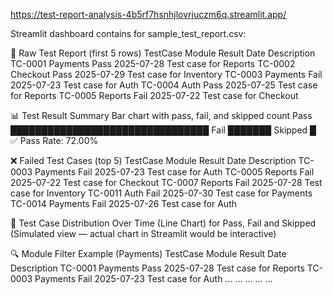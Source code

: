 https://test-report-analysis-4b5rf7hsnhjlovrjuczm6q.streamlit.app/

Streamlit dashboard contains for sample_test_report.csv:

📄 Raw Test Report (first 5 rows)
TestCase	Module	Result	Date	Description
TC-0001	Payments	Pass	2025-07-28	Test case for Reports
TC-0002	Checkout	Pass	2025-07-29	Test case for Inventory
TC-0003	Payments	Fail	2025-07-23	Test case for Auth
TC-0004	Auth	Pass	2025-07-25	Test case for Reports
TC-0005	Reports	Fail	2025-07-22	Test case for Checkout

📊 Test Result Summary
Bar chart with pass, fail, and skipped count
Pass    ████████████████████████████████
Fail    ███████
Skipped █
✅ Pass Rate: 72.00%

❌ Failed Test Cases (top 5)
TestCase	Module	Result	Date	Description
TC-0003	Payments	Fail	2025-07-23	Test case for Auth
TC-0005	Reports	Fail	2025-07-22	Test case for Checkout
TC-0007	Reports	Fail	2025-07-28	Test case for Inventory
TC-0011	Auth	Fail	2025-07-30	Test case for Payments
TC-0014	Payments	Fail	2025-07-26	Test case for Auth

📅 Test Case Distribution Over Time (Line Chart) for Pass, Fail and Skipped
(Simulated view — actual chart in Streamlit would be interactive)

🔍 Module Filter Example (Payments)
TestCase	Module	Result	Date	Description
TC-0001	Payments	Pass	2025-07-28	Test case for Reports
TC-0003	Payments	Fail	2025-07-23	Test case for Auth
...	...	...	...	...

